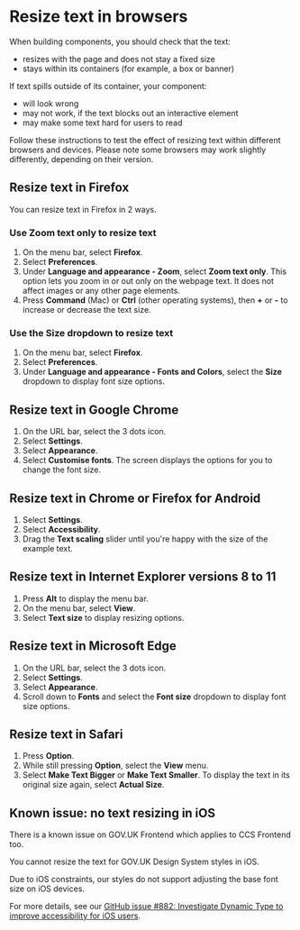 # Resize text in browsers

When building components, you should check that the text:

- resizes with the page and does not stay a fixed size
- stays within its containers (for example, a box or banner)

If text spills outside of its container, your component:

- will look wrong
- may not work, if the text blocks out an interactive element
- may make some text hard for users to read

Follow these instructions to test the effect of resizing text within different browsers and devices. Please note some browsers may work slightly differently, depending on their version.

## Resize text in Firefox

You can resize text in Firefox in 2 ways.

### Use Zoom text only to resize text

1. On the menu bar, select **Firefox**.
2. Select **Preferences**.
3. Under **Language and appearance - Zoom**, select **Zoom text only**. This option lets you zoom in or out only on the webpage text. It does not affect images or any other page elements.
4. Press **Command** (Mac) or **Ctrl** (other operating systems), then **+** or **-** to increase or decrease the text size.

### Use the Size dropdown to resize text

1. On the menu bar, select **Firefox**.
2. Select **Preferences**.
3. Under **Language and appearance - Fonts and Colors**, select the **Size** dropdown to display font size options.

## Resize text in Google Chrome

1. On the URL bar, select the 3 dots icon.
2. Select **Settings**.
3. Select **Appearance**.
4. Select **Customise fonts**. The screen displays the options for you to change the font size.

## Resize text in Chrome or Firefox for Android

1. Select **Settings**. 
2. Select **Accessibility**.
3. Drag the **Text scaling** slider until you're happy with the size of the example text.

## Resize text in Internet Explorer versions 8 to 11

1. Press **Alt** to display the menu bar. 
2. On the menu bar, select **View**.
3. Select **Text size** to display resizing options.

## Resize text in Microsoft Edge

1. On the URL bar, select the 3 dots icon.
2. Select **Settings**.
3. Select **Appearance**.
4. Scroll down to **Fonts** and select the **Font size** dropdown to display font size options.

## Resize text in Safari

1. Press **Option**.
2. While still pressing **Option**, select the **View** menu.
3. Select **Make Text Bigger** or **Make Text Smaller**. To display the text in its original size again, select **Actual Size**.

## Known issue: no text resizing in iOS

There is a known issue on GOV.UK Frontend which applies to CCS Frontend too.

You cannot resize the text for GOV.UK Design System styles in iOS. 

Due to iOS constraints, our styles do not support adjusting the base font size on iOS devices.

For more details, see our [GitHub issue #882: Investigate Dynamic Type to improve accessibility for iOS users](https://github.com/alphagov/govuk-frontend/issues/882).
